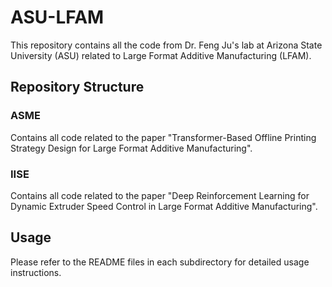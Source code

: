 # ASU-LFAM

This repository contains all the code from Dr. Feng Ju's lab at Arizona State University (ASU) related to Large Format Additive Manufacturing (LFAM).

## Repository Structure

### ASME
Contains all code related to the paper "Transformer-Based Offline Printing Strategy Design for Large Format Additive Manufacturing".

### IISE
Contains all code related to the paper "Deep Reinforcement Learning for Dynamic Extruder Speed Control in Large Format Additive Manufacturing".

## Usage

Please refer to the README files in each subdirectory for detailed usage instructions.
